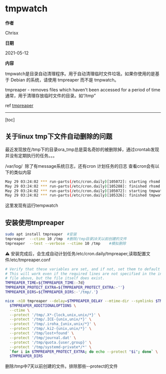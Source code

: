 # tmpwatch

**作者**

Chrisx

**日期**

2021-05-12

**内容**

tmpwatch是目录自动清理程序。用于自动清理临时文件垃圾。如果你使用的是基于 Debian 的系统，请使用 tmpreaper 而不是 tmpwatch。

tmpreaper - removes files which haven't been accessed for a period of time
通常，用于清理存放临时文件的目录。如“/tmp”

ref [tmpreaper](https://manpages.ubuntu.com/manpages/jammy/man8/tmpreaper.8.html)

----

[toc]

## 关于linux tmp下文件自动删除的问题

最近发现放在/tmp下的目录ora_tmp总是莫名奇妙的被删除掉，通过crontab发现并没有定期执行的任务。。。

/var/log/  除了有message系统日志，还有cron 计划任务的日志
查看cron会有以下的类似内容

```bash
May 29 03:24:02 *** run-parts(/etc/cron.daily)[105072]: starting rhsmd
May 29 03:24:02 *** run-parts(/etc/cron.daily)[105288]: finished rhsmd
May 29 03:24:02 *** run-parts(/etc/cron.daily)[105072]: starting tmpwatch
May 29 03:24:02 *** run-parts(/etc/cron.daily)[105326]: finished tmpwatch
```

这里发现有运行tempwatch

## 安装使用tmpreaper

```sh
sudo apt install tmpreaper  #安装
tmpreaper  --ctime 10 /tmp  #删除/tmp目录10天以前创建的文件
tmpreaper  --test --verbose --ctime 10 /tmp    #模拟删除

```

:warning: 安装完成后，会生成自动计划任务/etc/cron.daily/tmpreaper,读取配置文件/etc/tmpreaper.conf

```sh
# Verify that these variables are set, and if not, set them to default values
# This will work even if the required lines are not specified in the included
# file above, but the file itself does exist.
TMPREAPER_TIME=${TMPREAPER_TIME:-7d}
TMPREAPER_PROTECT_EXTRA=${TMPREAPER_PROTECT_EXTRA:-''}
TMPREAPER_DIRS=${TMPREAPER_DIRS:-'/tmp/.'}

nice -n10 tmpreaper --delay=$TMPREAPER_DELAY --mtime-dir --symlinks $TMPREAPER_TIME  \
  $TMPREAPER_ADDITIONALOPTIONS \
  --ctime \
  --protect '/tmp/.X*-{lock,unix,unix/*}' \
  --protect '/tmp/.ICE-{unix,unix/*}' \
  --protect '/tmp/.iroha_{unix,unix/*}' \
  --protect '/tmp/.ki2-{unix,unix/*}' \
  --protect '/tmp/lost+found' \
  --protect '/tmp/journal.dat' \
  --protect '/tmp/quota.{user,group}' \
  --protect '/tmp/systemd-private*/*' \
  `for i in $TMPREAPER_PROTECT_EXTRA; do echo --protect "$i"; done` \
  $TMPREAPER_DIRS
```

删除/tmp中7天以前创建的文件。排除那些--protect的文件
